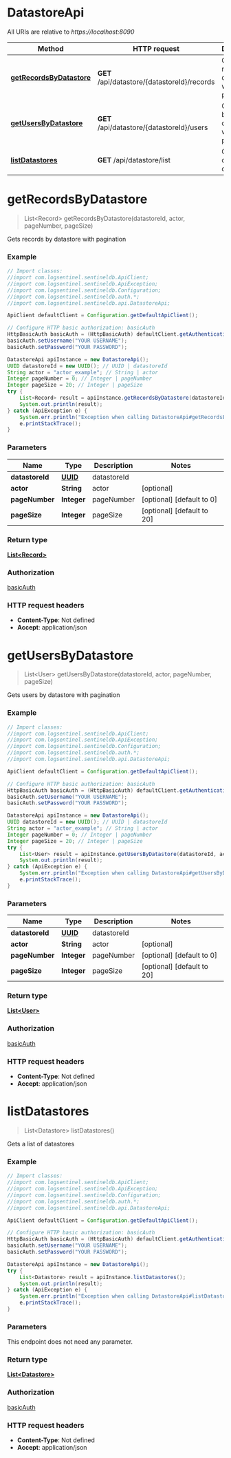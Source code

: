 # DatastoreApi

All URIs are relative to *https://localhost:8090*

Method | HTTP request | Description
------------- | ------------- | -------------
[**getRecordsByDatastore**](DatastoreApi.md#getRecordsByDatastore) | **GET** /api/datastore/{datastoreId}/records | Gets records by datastore with pagination
[**getUsersByDatastore**](DatastoreApi.md#getUsersByDatastore) | **GET** /api/datastore/{datastoreId}/users | Gets users by datastore with pagination
[**listDatastores**](DatastoreApi.md#listDatastores) | **GET** /api/datastore/list | Gets a list of datastores


<a name="getRecordsByDatastore"></a>
# **getRecordsByDatastore**
> List&lt;Record&gt; getRecordsByDatastore(datastoreId, actor, pageNumber, pageSize)

Gets records by datastore with pagination

### Example
```java
// Import classes:
//import com.logsentinel.sentineldb.ApiClient;
//import com.logsentinel.sentineldb.ApiException;
//import com.logsentinel.sentineldb.Configuration;
//import com.logsentinel.sentineldb.auth.*;
//import com.logsentinel.sentineldb.api.DatastoreApi;

ApiClient defaultClient = Configuration.getDefaultApiClient();

// Configure HTTP basic authorization: basicAuth
HttpBasicAuth basicAuth = (HttpBasicAuth) defaultClient.getAuthentication("basicAuth");
basicAuth.setUsername("YOUR USERNAME");
basicAuth.setPassword("YOUR PASSWORD");

DatastoreApi apiInstance = new DatastoreApi();
UUID datastoreId = new UUID(); // UUID | datastoreId
String actor = "actor_example"; // String | actor
Integer pageNumber = 0; // Integer | pageNumber
Integer pageSize = 20; // Integer | pageSize
try {
    List<Record> result = apiInstance.getRecordsByDatastore(datastoreId, actor, pageNumber, pageSize);
    System.out.println(result);
} catch (ApiException e) {
    System.err.println("Exception when calling DatastoreApi#getRecordsByDatastore");
    e.printStackTrace();
}
```

### Parameters

Name | Type | Description  | Notes
------------- | ------------- | ------------- | -------------
 **datastoreId** | [**UUID**](.md)| datastoreId |
 **actor** | **String**| actor | [optional]
 **pageNumber** | **Integer**| pageNumber | [optional] [default to 0]
 **pageSize** | **Integer**| pageSize | [optional] [default to 20]

### Return type

[**List&lt;Record&gt;**](Record.md)

### Authorization

[basicAuth](../README.md#basicAuth)

### HTTP request headers

 - **Content-Type**: Not defined
 - **Accept**: application/json

<a name="getUsersByDatastore"></a>
# **getUsersByDatastore**
> List&lt;User&gt; getUsersByDatastore(datastoreId, actor, pageNumber, pageSize)

Gets users by datastore with pagination

### Example
```java
// Import classes:
//import com.logsentinel.sentineldb.ApiClient;
//import com.logsentinel.sentineldb.ApiException;
//import com.logsentinel.sentineldb.Configuration;
//import com.logsentinel.sentineldb.auth.*;
//import com.logsentinel.sentineldb.api.DatastoreApi;

ApiClient defaultClient = Configuration.getDefaultApiClient();

// Configure HTTP basic authorization: basicAuth
HttpBasicAuth basicAuth = (HttpBasicAuth) defaultClient.getAuthentication("basicAuth");
basicAuth.setUsername("YOUR USERNAME");
basicAuth.setPassword("YOUR PASSWORD");

DatastoreApi apiInstance = new DatastoreApi();
UUID datastoreId = new UUID(); // UUID | datastoreId
String actor = "actor_example"; // String | actor
Integer pageNumber = 0; // Integer | pageNumber
Integer pageSize = 20; // Integer | pageSize
try {
    List<User> result = apiInstance.getUsersByDatastore(datastoreId, actor, pageNumber, pageSize);
    System.out.println(result);
} catch (ApiException e) {
    System.err.println("Exception when calling DatastoreApi#getUsersByDatastore");
    e.printStackTrace();
}
```

### Parameters

Name | Type | Description  | Notes
------------- | ------------- | ------------- | -------------
 **datastoreId** | [**UUID**](.md)| datastoreId |
 **actor** | **String**| actor | [optional]
 **pageNumber** | **Integer**| pageNumber | [optional] [default to 0]
 **pageSize** | **Integer**| pageSize | [optional] [default to 20]

### Return type

[**List&lt;User&gt;**](User.md)

### Authorization

[basicAuth](../README.md#basicAuth)

### HTTP request headers

 - **Content-Type**: Not defined
 - **Accept**: application/json

<a name="listDatastores"></a>
# **listDatastores**
> List&lt;Datastore&gt; listDatastores()

Gets a list of datastores

### Example
```java
// Import classes:
//import com.logsentinel.sentineldb.ApiClient;
//import com.logsentinel.sentineldb.ApiException;
//import com.logsentinel.sentineldb.Configuration;
//import com.logsentinel.sentineldb.auth.*;
//import com.logsentinel.sentineldb.api.DatastoreApi;

ApiClient defaultClient = Configuration.getDefaultApiClient();

// Configure HTTP basic authorization: basicAuth
HttpBasicAuth basicAuth = (HttpBasicAuth) defaultClient.getAuthentication("basicAuth");
basicAuth.setUsername("YOUR USERNAME");
basicAuth.setPassword("YOUR PASSWORD");

DatastoreApi apiInstance = new DatastoreApi();
try {
    List<Datastore> result = apiInstance.listDatastores();
    System.out.println(result);
} catch (ApiException e) {
    System.err.println("Exception when calling DatastoreApi#listDatastores");
    e.printStackTrace();
}
```

### Parameters
This endpoint does not need any parameter.

### Return type

[**List&lt;Datastore&gt;**](Datastore.md)

### Authorization

[basicAuth](../README.md#basicAuth)

### HTTP request headers

 - **Content-Type**: Not defined
 - **Accept**: application/json

